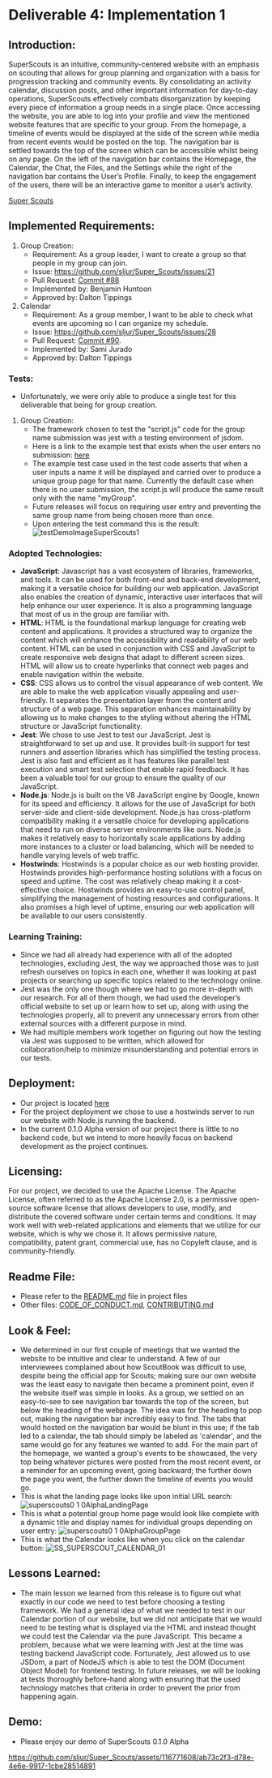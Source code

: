 # Deliverable 4: Implementation 1

## Introduction:
SuperScouts is an intuitive, community-centered website with an emphasis on scouting that allows for group planning and organization with a basis for progression tracking and community events. By consolidating an activity calendar, discussion posts, and other important information for day-to-day operations, SuperScouts effectively combats disorganization by keeping every piece of information a group needs in a single place. Once accessing the website, you are able to log into your profile and view the mentioned website features that are specific to your group. From the homepage, a timeline of events would be displayed at the side of the screen while media from recent events would be posted on the top. The navigation bar is settled towards the top of the screen which can be accessible whilst being on any page. On the left of the navigation bar contains the Homepage, the Calendar, the Chat, the Files, and the Settings while the right of the navigation bar contains the User’s Profile. Finally, to keep the engagement of the users, there will be an interactive game to monitor a user’s activity.

[Super Scouts](http://superscouts.site/)

## Implemented Requirements:
1. Group Creation:
   - Requirement: As a group leader, I want to create a group so that people in my group can join.
   - Issue: https://github.com/sljur/Super_Scouts/issues/21
   - Pull Request: [Commit #88](https://github.com/sljur/Super_Scouts/commit/b837e3973c6bf75978a8c324bacc62eea403d9ef)
   - Implemented by: Benjamin Huntoon
   - Approved by: Dalton Tippings
2. Calendar
    - Requirement:  As a group member, I want to be able to check what events are upcoming so I can organize my schedule.
    - Issue: https://github.com/sljur/Super_Scouts/issues/28
    - Pull Request: [Commit #90](https://github.com/sljur/Super_Scouts/commits/bf3a78035a971aa97358af10c7a064235e1f8ae3).
    - Implemented by: Sami Jurado
    - Approved by: Dalton Tippings 
     
### Tests:
- Unfortunately, we were only able to produce a single test for this deliverable that being for group creation.
1. Group Creation:
   - The framework chosen to test the "script.js" code for the group name submission was jest with a testing environment of jsdom.
   - Here is a link to the example test that exists when the user enters no submission: [here](https://github.com/sljur/Super_Scouts/blob/main/website/script.test.js)
   - The example test case used in the test code asserts that when a user inputs a name it will be displayed and carried over to produce a unique group page for that name. Currently the default case when there is no user submission, the script.js will produce the same result only with the name "myGroup".
   - Future releases will focus on requiring user entry and preventing the same group name from being chosen more than once.
   - Upon entering the test command this is the result:
     ![testDemoImageSuperScouts1](https://github.com/sljur/Super_Scouts/assets/116771608/92ba8717-2a6c-4193-a6a8-1f77de5ed1da)

### Adopted Technologies:
- **JavaScript**: Javascript has a vast ecosystem of libraries, frameworks, and tools. It can be used for both front-end and back-end development, making it a versatile choice for building our web application. JavaScript also enables the creation of dynamic, interactive user interfaces that will help enhance our user experience. It is also a programming language that most of us in the group are familiar with. 
- **HTML**: HTML is the foundational markup language for creating web content and applications. It provides a structured way to organize the content which will enhance the accessibility and readability of our web content. HTML can be used in conjunction with CSS and JavaScript to create responsive web designs that adapt to different screen sizes. HTML will allow us to create hyperlinks that connect web pages and enable navigation within the website. 
- **CSS**: CSS allows us to control the visual appearance of web content. We are able to make the web application visually appealing and user-friendly. It separates the presentation layer from the content and structure of a web page. This separation enhances maintainability by allowing us to make changes to the styling without altering the HTML structure or JavaScript functionality. 
- **Jest**: We chose to use Jest to test our JavaScript. Jest is straightforward to set up and use. It provides built-in support for test runners and assertion libraries which has simplified the testing process. Jest is also fast and efficient as it has features like parallel test execution and smart test selection that enable rapid feedback. It has been a valuable tool for our group to ensure the quality of our JavaScript.
- **Node.js**: Node.js is built on the V8 JavaScript engine by Google, known for its speed and efficiency. It allows for the use of JavaScript for both server-side and client-side development. Node.js has cross-platform compatibility making it a versatile choice for developing applications that need to run on diverse server environments like ours. Node.js makes it relatively easy to horizontally scale applications by adding more instances to a cluster or load balancing, which will be needed to handle varying levels of web traffic.
- **Hostwinds**: Hostwinds is a popular choice as our web hosting provider. Hostwinds provides high-performance hosting solutions with a focus on speed and uptime. The cost was relatively cheap making it a cost-effective choice. Hostwinds provides an easy-to-use control panel, simplifying the management of hosting resources and configurations. It also promises a high level of uptime, ensuring our web application will be available to our users consistently.
  
### Learning Training:
- Since we had all already had experience with all of the adopted technologies, excluding Jest, the way we approached those was to just refresh ourselves on topics in each one, whether it was looking at past projects or searching up specific topics related to the technology online. 
- Jest was the only one though where we had to go more in-depth with our research. For all of them though, we had used the developer’s official website to set up or learn how to set up, along with using the technologies properly, all to prevent any unnecessary errors from other external sources with a different purpose in mind.
- We had multiple members work together on figuring out how the testing via Jest was supposed to be written, which allowed for collaboration/help to minimize misunderstanding and potential errors in our tests.

## Deployment:
- Our project is located [here](http://superscouts.site/)
- For the project deployment we chose to use a hostwinds server to run our website with Node.js running the backend.
- In the current 0.1.0 Alpha version of our project there is little to no backend code, but we intend to more heavily focus on backend development as the project continues. 

## Licensing:
For our project, we decided to use the Apache License. The Apache License, often referred to as the Apache License 2.0, is a permissive open-source software license that allows developers to use, modify, and distribute the covered software under certain terms and conditions. It may work well with web-related applications and elements that we utilize for our website, which is why we chose it. It allows permissive nature, compatibility, patent grant, commercial use, has no Copyleft clause, and is community-friendly.

## Readme File:
- Please refer to the [README.md](https://github.com/sljur/Super_Scouts/blob/main/README.md) file in project files
- Other files: [CODE_OF_CONDUCT.md](https://github.com/sljur/Super_Scouts/blob/main/CODE_OF_CONDUCT.md), [CONTRIBUTING.md](https://github.com/sljur/Super_Scouts/blob/main/CONTRIBUTING.md)

## Look & Feel:
   - We determined in our first couple of meetings that we wanted the website to be intuitive and clear to understand. A few of our interviewees complained about how ScoutBook was difficult to use, despite being the official app for Scouts; making sure our own website was the least easy to navigate then became a prominent point, even if the website itself was simple in looks. As a group, we settled on an easy-to-see to see navigation bar towards the top of the screen, but below the heading of the webpage. The idea was for the heading to pop out, making the navigation bar incredibly easy to find. The tabs that would hosted on the navigation bar would be blunt in this use; if the tab led to a calendar, the tab should simply be labeled as 'calendar', and the same would go for any features we wanted to add. For the main part of the homepage, we wanted a group's events to be showcased, the very top being whatever pictures were posted from the most recent event, or a reminder for an upcoming event, going backward; the further down the page you went, the further down the timeline of events you would go.
   - This is what the landing page looks like upon initial URL search:   
![superscouts0 1 0AlphaLandingPage](https://github.com/sljur/Super_Scouts/assets/116771608/5860a250-34e4-4b66-91d2-52b601385132)
- This is what a potential group home page would look like complete with a dynamic title and display names for individual groups depending on user entry:
![superscouts0 1 0AlphaGroupPage](https://github.com/sljur/Super_Scouts/assets/116771608/4dc704d3-c2dc-4a1f-98a0-ce7e9741575a)
- This is what the Calendar looks like when you click on the calendar button:
![SS_SUPERSCOUT_CALENDAR_01](https://github.com/sljur/Super_Scouts/assets/116686483/1bc33467-5ce7-43c3-982b-b7d13ca62e1c)


## Lessons Learned:
- The main lesson we learned from this release is to figure out what exactly in our code we need to test before choosing a testing framework. We had a general idea of what we needed to test in our Calendar portion of our website, but we did not anticipate that we would need to be testing what is displayed via the HTML and instead thought we could test the Calendar via the pure JavaScript. This became a problem, because what we were learning with Jest at the time was testing backend JavaScript code. Fortunately, Jest allowed us to use JSDom, a part of NodeJS which is able to test the DOM (Document Object Model) for frontend testing. In future releases, we will be looking at tests thoroughly before-hand along with ensuring that the used technology matches that criteria in order to prevent the prior from happening again.

## Demo:
- Please enjoy our demo of SuperScouts 0.1.0 Alpha


https://github.com/sljur/Super_Scouts/assets/116771608/ab73c2f3-d78e-4e6e-9917-1cbe28514891



